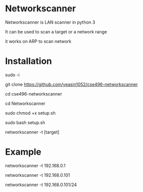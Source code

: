 # Networkscanner

Networkscanner is LAN scanner in python 3

It can be used to scan a target or a network range

it works on ARP to scan network 

# Installation
sudo -i

git clone https://github.com/yeasin1052/cse496-networkscanner

cd cse496-networkscanner

cd Networkscanner

sudo chmod +x setup.sh

sudo bash setup.sh

networkscanner -t [target]

  
# Example

networkscanner -t 192.168.0.1

networkscanner -t 192.168.0.101

networkscanner -t 192.168.0.101/24
